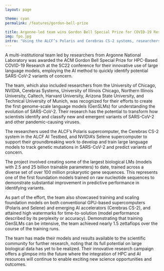 ```yaml
---
layout: page

theme: cyan
permalink: /features/gordon-bell-prize

title: Argonne-led team wins Gordon Bell Special Prize for COVID-19 Research
img: fpo.jpg
intro: "Using the ALCF’s Polaris and Cerebras CS-2 systems, researchers developed the first genome-scale language model to study the evolutionary dynamics of SARS-CoV-2."
---
```



A multi-institutional team led by researchers from Argonne National Laboratory was awarded the ACM Gordon Bell Special Prize for HPC-Based COVID-19 Research at the SC22 conference for their innovative use of large language models, employing the AI method to quickly identify potential SARS-CoV-2 variants of concern. 

The team, which also included researchers from the University of Chicago, NVIDIA, Cerebras Systems, University of Illinois Chicago, Northern Illinois University, Caltech, Harvard University, Arizona State University, and Technical University of Munich, was recognized for their efforts to create the first genome-scale language models (GenSLMs) for understanding the evolution of SARS-CoV-2. Their research has the potential to transform how scientists identify and classify new and emergent variants of SARS-CoV-2 and other pandemic-causing viruses.

The researchers used the ALCF’s Polaris supercomputer, the Cerebras CS-2 system in the ALCF AI Testbed, and NVIDIA’s Selene supercomputer to support their groundbreaking work to develop and train large language models to track genetic mutations in SARS-CoV-2 and predict variants of concern.

The project involved creating some of the largest biological LMs (models with 2.5 and 25 billion trainable parameters) to date, trained across a diverse set of over 100 million prokaryotic gene sequences. This represents one of the first foundation models trained on raw nucleotide sequences to demonstrate substantial improvement in predictive performance in identifying variants. 

As part of the effort, the team also showcased training and scaling foundation models on both conventional GPU-based supercomputers (Polaris and Selene) and emerging AI accelerators (Cerebras CS-2), and attained high watermarks for time-to-solution (model performance described by its perplexity or accuracy). Demonstrating that training GenSLMs can be intensive, the team achieved nearly 1.5 zettaflops over the course of the training runs. 

The team has made their models and results available to the scientific community for further research, noting that its full potential on large biological data has yet to be realized. Their innovative research campaign offers a glimpse into the future where the integration of HPC and AI resources will continue to enable exciting new science opportunities and outcomes.
